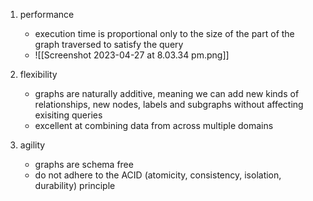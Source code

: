 1. performance 
	- execution time is proportional only to the size of the part of the graph traversed to satisfy the query
	- ![[Screenshot 2023-04-27 at 8.03.34 pm.png]]
2. flexibility 
	- graphs are naturally additive, meaning we can add new kinds of relationships, new nodes, labels and subgraphs without affecting exisiting queries 
	- excellent at combining data from across multiple domains 

3. agility 
	- graphs are schema free
	- do not adhere to the ACID (atomicity, consistency, isolation, durability) principle

